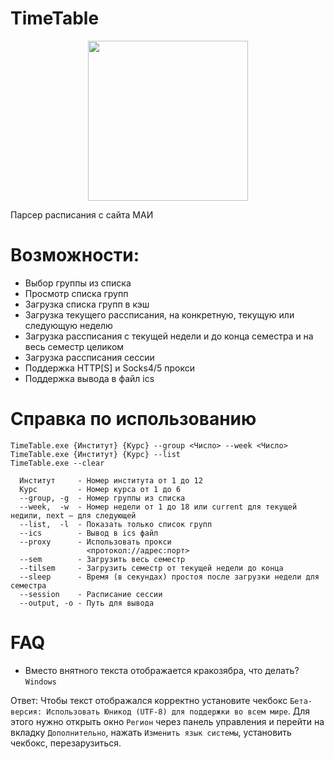 # TimeTable
<p align="center">
<img width="256" height="256" src="https://i.ibb.co/hBq3MfS/2022-10-11-195636745.png">
<p align="center">

Парсер расписания с сайта МАИ

# Возможности:

- Выбор группы из списка
- Просмотр списка групп
- Загрузка списка групп в кэш
- Загрузка текущего рассписания, на конкретную, текущую или следующую неделю
- Загрузка рассписания с текущей недели и до конца семестра и на весь семестр целиком
- Загрузка рассписания сессии
- Поддержка HTTP[S] и Socks4/5 прокси
- Поддержка вывода в файл ics

# Справка по использованию

```
TimeTable.exe {Институт} {Курс} --group <Число> --week <Число>
TimeTable.exe {Институт} {Курс} --list
TimeTable.exe --clear

  Институт     - Номер института от 1 до 12
  Курс         - Номер курса от 1 до 6
  --group, -g  - Номер группы из списка
  --week,  -w  - Номер недели от 1 до 18 или current для текущей недили, next — для следующей
  --list,  -l  - Показать только список групп
  --ics        - Вывод в ics файл
  --proxy      - Использовать прокси
                 <протокол://адрес:порт>
  --sem        - Загрузить весь семестр
  --tilsem     - Загрузить семестр от текущей недели до конца
  --sleep      - Время (в секундах) простоя после загрузки недели для семестра
  --session    - Расписание сессии
  --output, -o - Путь для вывода
```

# FAQ

- Вместо внятного текста отображается кракозябра, что делать? `Windows`

Ответ: Чтобы текст отображался корректно установите чекбокс `Бета-версия: Использовать Юникод (UTF-8) для поддержки во всем мире`. Для этого нужно открыть окно `Регион` через панель управления и перейти на вкладку `Дополнительно`, нажать `Изменить язык системы`, установить чекбокс, перезарузиться.
